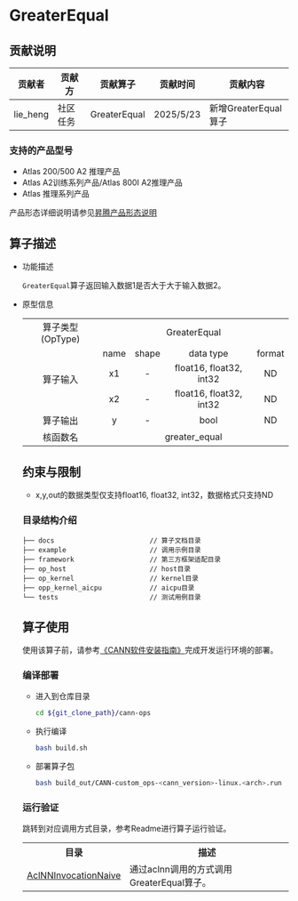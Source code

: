 # GreaterEqual
## 贡献说明
| 贡献者      | 贡献方  | 贡献算子         | 贡献时间      | 贡献内容 |
|----------|------|--------------|-----------|------|
| lie_heng | 社区任务 | GreaterEqual | 2025/5/23 |    新增GreaterEqual算子  |

### 支持的产品型号

- Atlas 200/500 A2 推理产品
- Atlas A2训练系列产品/Atlas 800I A2推理产品
- Atlas 推理系列产品

产品形态详细说明请参见[昇腾产品形态说明](http://www.hiascend.com/document/redirect/CannCommunityProductForm)

## 算子描述
- 功能描述

  `GreaterEqual`算子返回输入数据1是否大于大于输入数据2。

- 原型信息

  <table>
<tr><td rowspan="1" align="center">算子类型(OpType)</td><td colspan="4" align="center">GreaterEqual</td></tr>
</tr>
<tr><td rowspan="3" align="center">算子输入</td><td align="center">name</td><td align="center">shape</td><td align="center">data type</td><td align="center">format</td></tr>
<tr><td align="center">x1</td><td align="center">-</td><td align="center">float16, float32, int32</td><td align="center">ND</td></tr>
<tr><td align="center">x2</td><td align="center">-</td><td align="center">float16, float32, int32</td><td align="center">ND</td></tr>
</tr>
</tr>
<tr><td rowspan="1" align="center">算子输出</td><td align="center">y</td><td align="center">-</td><td align="center">bool</td><td align="center">ND</td></tr>
</tr>
<tr><td rowspan="1" align="center">核函数名</td><td colspan="4" align="center">greater_equal</td></tr>
  </table>

## 约束与限制

- x,y,out的数据类型仅支持float16, float32, int32，数据格式只支持ND

### 目录结构介绍
```
├── docs                        // 算子文档目录
├── example                     // 调用示例目录
├── framework                   // 第三方框架适配目录
├── op_host                     // host目录
├── op_kernel                   // kernel目录
├── opp_kernel_aicpu            // aicpu目录
└── tests                       // 测试用例目录
```

## 算子使用
使用该算子前，请参考[《CANN软件安装指南》](https://hiascend.com/document/redirect/CannCommunityInstSoftware)完成开发运行环境的部署。

### 编译部署
  - 进入到仓库目录

    ```bash
    cd ${git_clone_path}/cann-ops
    ```

  - 执行编译

    ```bash
    bash build.sh
    ```

  - 部署算子包

    ```bash
    bash build_out/CANN-custom_ops-<cann_version>-linux.<arch>.run
    ```
### 运行验证
跳转到对应调用方式目录，参考Readme进行算子运行验证。
<table>
    <th>目录</th><th>描述</th>
    <tr>
        <td><a href="./examples/AclNNInvocationNaive"> AclNNInvocationNaive</td><td>通过aclnn调用的方式调用GreaterEqual算子。</td>
    </tr>
</table>
